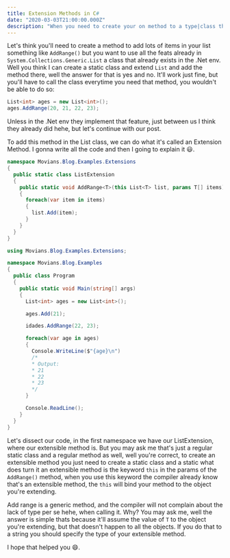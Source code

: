 ```yaml
---
title: Extension Methods in C#
date: "2020-03-03T21:00:00.000Z"
description: "When you need to create your on method to a type|class that already exists"
---
```


Let's think you'll need to create a method to add lots of items in your list something like `AddRange()` but you want to use all the feats already in `System.Collections.Generic.List` a class that already exists in the .Net env. Well you think I can create a static class and extend `List` and add the method there, well the answer for that is yes and no. It'll work just fine, but you'll have to call the class everytime you need that method, you wouldn't be able to do so:
```csharp
List<int> ages = new List<int>();
ages.AddRange(20, 21, 22, 23);
```
Unless in the .Net env they implement that feature, just between us I think they already did hehe, but let's continue with our post.

To add this method in the List class, we can do what it's called an Extension Method. I gonna write all the code and then I going to explain it 😃.

```csharp
namespace Movians.Blog.Examples.Extensions
{
  public static class ListExtension
  {
    public static void AddRange<T>(this List<T> list, params T[] items)
    {
      foreach(var item in items)
      {
        list.Add(item);
      }
    }
  }
}

using Movians.Blog.Examples.Extensions;

namespace Movians.Blog.Examples
{
  public class Program
  {
    public static void Main(string[] args)
    {
      List<int> ages = new List<int>();

      ages.Add(21);

      idades.AddRange(22, 23);

      foreach(var age in ages)
      {
        Console.WriteLine($"{age}\n")
        /*
        * Output:
        * 21
        * 22
        * 23
        */
      }

      Console.ReadLine();
    }
  }
}
```

Let's dissect our code, in the first namespace we have our ListExtension, where our extensible method is. But you may ask me that's just a regular static class and a regular method as well, well you're correct, to create an extensible method you just need to create a static class and a static what does turn it an extensible method is the keyword `this` in the params of the `AddRange()` method, when you use this keyword the compiler already know that's an extensible method, the `this` will bind your method to the object you're extending.

Add range is a generic method, and the compiler will not complain about the lack of type per se hehe, when calling it. Why? You may ask me, well the answer is simple thats because it'll assume the value of `T` to the object you're extending, but that doesn't happen to all the objects.
If you do that to a string you should specify the type of your extensible method.

I hope that helped you 😄.

